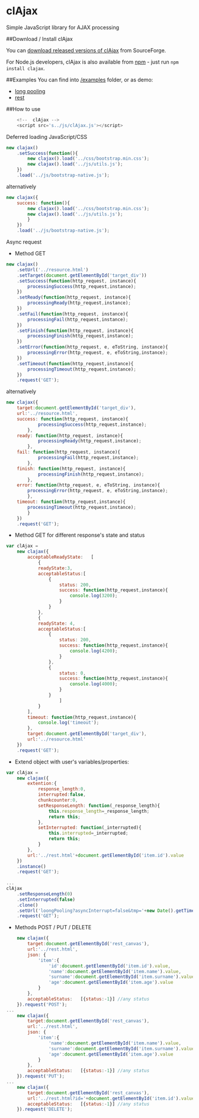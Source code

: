 clAjax
=======

Simple JavaScript library for AJAX processing

##Download / Install clAjax

You can [download released versions of clAjax](https://sourceforge.net/projects/clajax) from SourceForge.

For Node.js developers, clAjax is also available from [npm](https://npmjs.org/) - just run `npm install clajax`.

##Examples
You can find into [/examples](https://github.com/surban1974/clajax/tree/master/examples) folder, or as demo:
 - [long pooling](http://classhidra-surban1974.rhcloud.com/pooling)
 - [rest](http://classhidra-surban1974.rhcloud.com/restful)

##How to use
```javascript
	<!--  clAjax -->
	<script src='s../js/clAjax.js'></script> 
```

Deferred loading JavaScript/CSS
```javascript
new clajax()
	.setSuccess(function(){			
		new clajax().load('../css/bootstrap.min.css');
		new clajax().load('../js/utils.js'); 						
	})
	.load('../js/bootstrap-native.js');
```
alternatively
```javascript
new clajax({
	success: function(){			
		new clajax().load('../css/bootstrap.min.css');
		new clajax().load('../js/utils.js'); 						
		}
	})
	.load('../js/bootstrap-native.js');
```

Async request
- Method GET
```javascript
new clajax()
	.setUrl('../resource.html')
	.setTarget(document.getElementById('target_div'))
	.setSuccess(function(http_request, instance){			
		processingSuccess(http_request,instance); 						
	})
	.setReady(function(http_request, instance){			
		processingReady(http_request,instance); 						
	})
	.setFail(function(http_request, instance){			
		processingFail(http_request,instance); 						
	})
	.setFinish(function(http_request, instance){			
		processingFinish(http_request,instance); 						
	})
	.setError(function(http_request, e, eToString, instance){			
		processingError(http_request, e, eToString,instance); 						
	})
	.setTimeout(function(http_request,instance){			
		processingTimeout(http_request,instance); 						
	})
	.request('GET');
```
alternatively
```javascript
new clajax({
	target:document.getElementById('target_div'),
	url:'../resource.html',
	success: function(http_request, instance){			
			processingSuccess(http_request,instance); 						
		},
	ready: function(http_request, instance){			
			processingReady(http_request,instance); 						
		},
	fail: function(http_request, instance){			
			processingFail(http_request,instance); 						
		},
	finish: function(http_request, instance){			
			processingFinish(http_request,instance); 						
		},
	error: function(http_request, e, eToString, instance){			
		processingError(http_request, e, eToString,instance); 						
		},
	timeout: function(http_request,instance){			
		processingTimeout(http_request,instance); 						
		}	
	})
	.request('GET');
```
- Method GET for different response's state and status
```javascript
var clAjax = 
	new clajax({
		acceptableReadyState:	[
			{
			readyState:3,
			acceptableStatus:[
				{
					status:	200,
					success: function(http_request,instance){ 			
						console.log(3200);
					}
			 	}													 	]
			},
			{
			readyState: 4,
			acceptableStatus:[
			 	{
			 		status:	200,
			 		success: function(http_request,instance){ 	
						console.log(4200);
					}
			 	},
			 	{
			 		status:	0,
			 		success: function(http_request,instance){ 			
						console.log(4000);
					}
			 	}	
				 	]
			}		
		],
		timeout: function(http_request,instance){
			console.log('timeout');
		},
		target:document.getElementById('target_div'),
		url:'../resource.html'
	})
	.request('GET');

```
- Extend object with user's variables/properties:
```javascript
var clAjax = 
	new clajax({
		extention:{
			response_length:0,
			interrupted:false,
			chunkcounter:0,
			setResponseLength: function(_response_length){
				this.response_length=_response_length;
				return this;
			},							
			setInterrupted: function(_interrupted){
				this.interrupted=_interrupted;
				return this;
			}
		},
		url:'../rest.html'+document.getElementById('item.id').value
	})
	.instance()
	.request('GET');
	
...
clAjax
	.setResponseLength(0)
	.setInterrupted(false)
	.clone()
	.setUrl('loongPooling?asyncInterrupt=false&tmp='+new Date().getTime())
	.request('GET');
```
- Methods POST / PUT / DELETE
```javascript
	new clajax({
		target:document.getElementById('rest_canvas'),
		url:'../rest.html',
		json: {
			'item':{
				'id':document.getElementById('item.id').value,
				'name':document.getElementById('item.name').value,
				'surname':document.getElementById('item.surname').value,
				'age':document.getElementById('item.age').value
			}
		},
		acceptableStatus: 	[{status:-1}] //any status
	}).request('POST');
...	
	new clajax({
		target:document.getElementById('rest_canvas'),
		url:'../rest.html',
		json: {
			'item':{
				'name':document.getElementById('item.name').value,
				'surname':document.getElementById('item.surname').value,
				'age':document.getElementById('item.age').value
			}
		},
		acceptableStatus: 	[{status:-1}] //any status
	}).request('PUT');
...
	new clajax({
		target:document.getElementById('rest_canvas'),
		url:'../rest.html?id='+document.getElementById('item.id').value,
		acceptableStatus: 	[{status:-1}] //any status
	}).request('DELETE');
```
